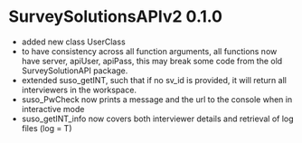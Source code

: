 # SurveySolutionsAPIv2 0.1.0

* added new class UserClass
* to have consistency across all function arguments, all functions now have server, apiUser, apiPass, this may break some
code from the old SurveySolutionAPI package.
* extended suso_getINT, such that if no sv_id is provided, it will return all interviewers in the workspace.
* suso_PwCheck now prints a message and the url to the console when in interactive mode
* suso_getINT_info now covers both interviewer details and retrieval of log files (log = T)

